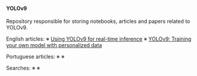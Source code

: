 #### YOLOv9 

Repository responsible for storing notebooks, articles and papers related to YOLOv9.

English articles: 
※ <a href="https://matteuscruz.medium.com/using-yolov9-for-real-time-inference-1c269d6dd965">Using YOLOv9 for real-time inference</a> 
※ <a href="https://medium.com/@mateuscruzz/yolov9-training-your-own-model-with-personalized-data-fbad8c8da0a2">YOLOv9: Training your own model with personalized data</a> 

Portuguese articles: 
※ <a href="URL"></a> 
※ <a href="URL"></a> 

Searches: 
※
※
